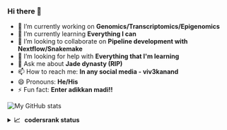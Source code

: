 ### Hi there 👋


- 🔭 I’m currently working on **Genomics/Transcriptomics/Epigenomics**
- 🌱 I’m currently learning **Everything I can**
- 👯 I’m looking to collaborate on **Pipeline development with Nextflow/Snakemake**
- 🤔 I’m looking for help with **Everything that I'm learning**
- 💬 Ask me about **Jade dynasty (RIP)**
- 📫 How to reach me: **In any social media - viv3kanand**
- 😄 Pronouns: **He/His**
- ⚡ Fun fact: **Enter adikkan madi!!**


![My GitHub stats](https://github-readme-stats.vercel.app/api?username=viv3kanand&count_private=true&hide=prs)




<details>
  <summary><b>📈&nbsp;&nbsp;&nbsp;codersrank status</b></summary>
  <br/>
  <a href='https://profile.codersrank.io/user/viv3kanand/'>
  <img src='http://cr-skills-chart-widget.azurewebsites.net/api/api?username=viv3kanand&padding=30&skills=CSS,HTML,JSON,JavaScript,Jupyter Notebook,Perl,Python,R,SCSS,Shell'>
  </a>

</details>


<img alt='analytics' src='https://profile-counter.glitch.me/viv3kanand/count.svg' width='0px'>
